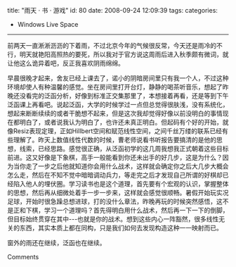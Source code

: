 title: "雨天 · 书 · 游戏"
id: 80
date: 2008-09-24 12:09:39
tags: 
categories: 
- Windows Live Space
---


前两天一直淅淅沥沥的下着雨，不过北京今年的气候很反常，今天还是雨冷的不行，明天就艳阳高照热的要死，所以我对于官方说这周雨后进入秋季颇有微词，就让他这么诡异着吧，反正我喜欢阴雨绵绵。

早晨很晚才起来，舍友已经上课去了，诺小的阴暗房间里只有我一个人，不过这种环境却使人有种温馨的感觉。坐在房间里打开台灯，静静的喝茶听音乐，想起了昨晚还没看完的泛函分析，好像到标准正交集那里了，本想接着再看，还是等到下午泛函课上再看吧。说起泛函，大学的时候学过一点但总觉得很肤浅，没有系统化，想起来断断续续的或者干脆想不起来，但是这次我却觉得好像以前没明白的事情现在都明白了，或者说我认为明白了，也许还未真正明白。但起码有个好的开始，就像Resiz表现定理，正如Hillbert空间和赋范线性空间，之间千丝万缕的联系已经有些理解了。昨天上数值线性代数的时候，曹老师说看书听报告要搞清的是他的思想，线索，已经思路。感觉很正确，从泛函初学的这几周我想我正式朝着这些目标前进。这又好像是下象棋，高手一般能看到你还未出手的好几步，这是为什么？因为当你走了一步之后他就知道你会用什么战术，这样就会确定你之后大几步大概会怎么走，然后在不知不觉中暗暗调动兵力，等走完之后才发现自己所谓的好棋却已经陷入他人的埋伏圈。学习读书也是这个道理，首先要有个宏观的认识，掌握整体的思想，然后再从细微处着手一步一步来，这样就会感觉很顺畅。暑假开始玩实况足球，开始时很急躁总想进球，打的没什么章法，昨晚再玩的时候突然感悟，这不是正和下棋，学习一个道理吗？首先得明白用什么战术，然后再一下一下的倒脚，但目标始终贯穿在其中---也就是你的战术。想到这些内心一阵豁然，很多线性无关的东西，其实本质上都在同构，只是我们如何去发现构造这种一一映射而已。

窗外的雨还在继续，泛函也在继续。

Comments

